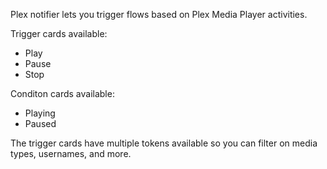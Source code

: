 Plex notifier lets you trigger flows based on Plex Media Player activities.

Trigger cards available:
* Play
* Pause
* Stop

Conditon cards available:
* Playing
* Paused

The trigger cards have multiple tokens available so you can filter on media types, usernames, and more.
